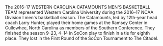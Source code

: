 The 2016–17 WESTERN CAROLINA CATAMOUNTS MEN'S BASKETBALL TEAM represented Western Carolina University during the 2016–17 NCAA Division I men's basketball season. The Catamounts, led by 12th-year head coach Larry Hunter, played their home games at the Ramsey Center in Cullowhee, North Carolina as members of the Southern Conference. They finished the season 9–23, 4–14 in SoCon play to finish in a tie for eighth place. They lost in the First Round of the SoCon Tournament to The Citadel.
